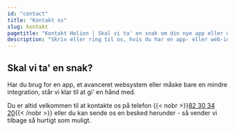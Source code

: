 ```yaml
---
id: "contact"
title: "Kontakt os"
slug: kontakt
pagetitle: "Kontakt Holion | Skal vi ta' en snak om din nye app eller websystem?"
description: "Skriv eller ring til os, hvis du har en app- eller web-idé, som vi skal kigge på. Det koster ikke noget at tage os med på råd."
---
```


Skal vi ta' en snak?
---
Har du brug for en app, et avanceret websystem eller måske bare en mindre integration, står vi klar til at gi' en hånd med. 

Du er altid velkommen til at kontakte os på telefon {{< nobr >}}[82 30 34 20](tel:+4582303420){{< /nobr >}} eller du kan sende os en besked herunder - så vender vi tilbage så hurtigt som muligt.
